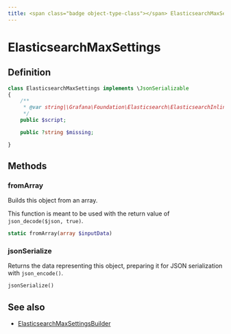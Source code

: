 ```yaml
---
title: <span class="badge object-type-class"></span> ElasticsearchMaxSettings
---
```

# <span class="badge object-type-class"></span> ElasticsearchMaxSettings

## Definition

```php
class ElasticsearchMaxSettings implements \JsonSerializable
{
    /**
     * @var string|\Grafana\Foundation\Elasticsearch\ElasticsearchInlineScript
     */
    public $script;

    public ?string $missing;

}
```
## Methods

### <span class="badge object-method"></span> fromArray

Builds this object from an array.

This function is meant to be used with the return value of `json_decode($json, true)`.

```php
static fromArray(array $inputData)
```

### <span class="badge object-method"></span> jsonSerialize

Returns the data representing this object, preparing it for JSON serialization with `json_encode()`.

```php
jsonSerialize()
```

## See also

 * <span class="badge builder"></span> [ElasticsearchMaxSettingsBuilder](./builder-ElasticsearchMaxSettingsBuilder.md)
